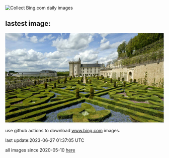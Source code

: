 ![Collect Bing.com daily images](https://github.com/counter2015/bing-daily-images/workflows/Collect%20Bing.com%20daily%20images/badge.svg)
## lastest image:
![](images/VillandryGarden.jpg)

use github actions to download www.bing.com images.

last update:2023-06-27 01:37:05 UTC

all images since 2020-05-10 [here](https://github.com/counter2015/bing-daily-images/tree/master/images) 

